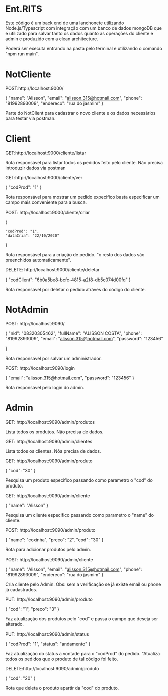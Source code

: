 # Ent.RITS

Este código é um back end de uma lanchonete utilizando Node.js/Typescript com integração com um banco de dados mongoDB que é utilizado para salvar tanto os dados quanto as operações do cliente e admin e produzido com a clean architecture.

Poderá ser executa entrando na pasta pelo terminal e utilizando o comando "npm run main".

# NotCliente

POST:http://localhost:9000/

{
    "name": "Alisson",
    "email": "alisson.315@hotmail.com",
    "phone": "81992893009",
    "endereco": "rua do jasmim"
}

Parte do NotClient para cadastrar o novo cliente e os dados necessários para testar via postman.

# Client

GET:http://localhost:9000/cliente/listar

Rota responsável para listar todos os pedidos feito pelo cliente. Não precisa introduzir dados via postman

GET:http://localhost:9000/cliente/ver

{
    "codProd": "1"
}

Rota responsável para mostrar um pedido expecifico basta especificar um campo mais conveniente para a busca.

POST: http://localhost:9000/cliente/criar

{
    
    "codProd": "1",
    "dataCria": "22/10/2020"
    
}

Rota responsável para a criação de pedido. "o resto dos dados são preenchidos automaticamente".

DELETE: http://localhost:9000/cliente/deletar

{
    "codClient": "6b0a5be8-bcfc-4815-a2f8-db5c074d00fd"
}

Rota responsável por deletar o pedido atráves do código do cliente.

# NotAdmin

POST: http://localhost:9090/

{
    "nid": "08320305462",
    "fullName": "ALISSON COSTA",
    "phone": "81992893009",
    "email": "alisson.315@hotmail.com",
    "password": "123456"

}

Rota responsável por salvar um administrador.

POST: http://localhost:9090/login

{
    "email": "alisson.315@hotmail.com",
    "password": "123456"
}

Rota responsável pelo login do admin.

# Admin

GET: http://localhost:9090/admin/produtos

Lista todos os produtos. Não precisa de dados.

GET: http://localhost:9090/admin/clientes

Lista todos os clientes. Nõa precisa de dados.

GET: http://localhost:9090/admin/produto

{
    "cod": "30"
}

Pesquisa um produto especifico passando como parametro o "cod" do produto.

GET: http://localhost:9090/admin/cliente

{
    "name": "Alisson"
}


Pesquisa um cliente especifico passando como parametro o "name" do cliente.

POST: http://localhost:9090/admin/produto

{
    "name": "coxinha",
    "preco": "2",
    "cod": "30"
}

Rota para adicionar produtos pelo admin.

POST: http://localhost:9090/admin/cliente

{
    "name": "Alisson",
    "email": "alisson.315@hotmail.com",
    "phone": "81992893009",
    "endereco": "rua do jasmim"
}

Cria cliente pelo Admin. Obs: sem a verificação se já existe email ou phone já cadastrados.

PUT: http://localhost:9090/admin/produto

{
    "cod": "1",
    "preco": "3"
}

Faz atualização dos produtos pelo "cod" e passa o campo que deseja ser alterado.

PUT: http://localhost:9090/admin/status

{
    "codProd": "1",
    "status": "andamento"
}

Faz atualização do status a vontade para o "codProd" do pedido. "Atualiza todos os pedidos que o produto de tal código foi feito.

DELETE:http://localhost:9090/admin/produto

{
    "cod": "20"
}

Rota que deleta o produto apartir da "cod" do produto.
